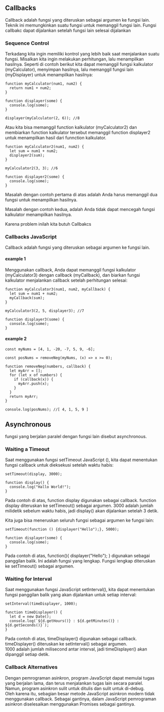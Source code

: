 ## Callbacks

Callback adalah fungsi yang diteruskan sebagai argumen ke fungsi lain. Teknik ini memungkinkan suatu fungsi untuk memanggil fungsi lain. Fungsi callbakc dapat dijalankan setelah fungsi lain selesai dijalankan

### Sequence Control

Terkadang kita ingin memiliki kontrol yang lebih baik saat menjalankan suatu fungsi. Misalkan kita ingin melakukan perhitungan, lalu menampilkan hasilnya. Seperti di contoh berikut kita dapat memanggil fungsi kalkulator (myCalculator), menyimpan hasilnya, lalu memanggil fungsi lain (myDisplayer) untuk menampilkan hasilnya:

```
function myCalculator(num1, num2) {
  return num1 + num2;
}

function displayer(some) {
  console.log(some);
}

displayer(myCalculator(2, 6)); //8

```

Atau kita bisa memanggil function kalkulator (myCalculator2) dan membiarkan function kalkulator tersebut memanggil function displayer2 untuk menampilkan hasil dari funnction kalkulator.

```
function myCalculator2(num1, num2) {
  let sum = num1 + num2;
  displayer2(sum);
}

myCalculator2(3, 3); //6

function displayer2(some) {
  console.log(some);
}
```

Masalah dengan contoh pertama di atas adalah Anda harus memanggil dua fungsi untuk menampilkan hasilnya.

Masalah dengan contoh kedua, adalah Anda tidak dapat mencegah fungsi kalkulator menampilkan hasilnya.

Karena problem inilah kita butuh Callbakcs

### Callbacks JavaScript

Callback adalah fungsi yang diteruskan sebagai argumen ke fungsi lain.

#### example 1

Menggunakan callback, Anda dapat memanggil fungsi kalkulator (myCalculator3) dengan callback (myCallback), dan biarkan fungsi kalkulator menjalankan callback setelah perhitungan selesai:

```
function myCalculator3(num1, num2, myCallback) {
  let sum = num1 + num2;
  myCallback(sum);
}

myCalculator3(2, 5, displayer3); //7

function displayer3(some) {
  console.log(some);
}

```

#### example 2

```
const myNums = [4, 1, -20, -7, 5, 9, -6];

const posNums = removeNeg(myNums, (x) => x >= 0);

function removeNeg(numbers, callback) {
  let myArr = [];
  for (let x of numbers) {
    if (callback(x)) {
      myArr.push(x);
    }
  }
  return myArr;
}

console.log(posNums); //[ 4, 1, 5, 9 ]
```

## Asynchronous

fungsi yang berjalan paralel dengan fungsi lain disebut asynchronous.

### Waiting a Timeout

Saat menggunakan fungsi setTimeout JavaScript (), kita dapat menentukan fungsi callback untuk dieksekusi setelah waktu habis:

```
setTimeout(display, 3000);

function display() {
  console.log("Hallo World!");
}
```

Pada contoh di atas, function display digunakan sebagai callback. function display diteruskan ke setTimeout() sebagai argumen. 3000 adalah jumlah milidetik sebelum waktu habis, jadi display() akan dijalankan setelah 3 detik.

Kita juga bisa meneruskan seluruh fungsi sebagai argumen ke fungsi lain:

```
setTimeout(function () {displayer("Hello");}, 5000);

function displayer(some) {
  console.log(some);
}
```

Pada contoh di atas, function(){ displayer("Hello"); } digunakan sebagai panggilan balik. Ini adalah fungsi yang lengkap. Fungsi lengkap diteruskan ke setTimeout() sebagai argumen.

### Waiting for Interval

Saat menggunakan fungsi JavaScript setInterval(), kita dapat menentukan fungsi panggilan balik yang akan dijalankan untuk setiap interval:

```
setInterval(timeDisplayer, 1000);

function timeDisplayer() {
  let d = new Date();
  console.log(`${d.getHours()} : ${d.getMinutes()} : ${d.getSeconds()}`);
}
```

Pada contoh di atas, timeDisplayer() digunakan sebagai callback.
<br>timeDisplayer() diteruskan ke setInterval() sebagai argumen.
<br>
1000 adalah jumlah milisecond antar interval, jadi timeDisplayer() akan dipanggil setiap detik.

### Callback Alternatives

Dengan pemrograman asinkron, program JavaScript dapat memulai tugas yang berjalan lama, dan terus menjalankan tugas lain secara paralel.
<br>
Namun, program asinkron sulit untuk ditulis dan sulit untuk di-debug.
<br>
Oleh karena itu, sebagian besar metode JavaScript asinkron modern tidak menggunakan callback. Sebagai gantinya, dalam JavaScript pemrograman asinkron diselesaikan menggunakan Promises sebagai gantinya.
